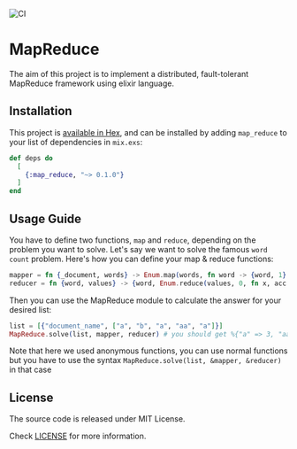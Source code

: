 ![CI](https://github.com/ihaveint/map_reduce/workflows/Elixir%20CI/badge.svg)

# MapReduce
The aim of this project is to implement a distributed, fault-tolerant MapReduce framework using elixir language.

## Installation
This project is [available in Hex](https://hex.pm/packages/map_reduce), and can be installed
by adding `map_reduce` to your list of dependencies in `mix.exs`:

```elixir
def deps do
  [
    {:map_reduce, "~> 0.1.0"}
  ]
end
```

## Usage Guide
You have to define two functions, `map` and `reduce`, depending on the problem you want to solve.
Let's say we want to solve the famous `word count` problem.
Here's how you can define your map & reduce functions:

```elixir
mapper = fn {_document, words} -> Enum.map(words, fn word -> {word, 1} end) end
reducer = fn {word, values} -> {word, Enum.reduce(values, 0, fn x, acc -> x + acc end)} end
```

Then you can use the MapReduce module to calculate the answer for your desired list:
```elixir
list = [{"document_name", ["a", "b", "a", "aa", "a"]}]
MapReduce.solve(list, mapper, reducer) # you should get %{"a" => 3, "aa" => 1, "b" => 1} 
```

Note that here we used anonymous functions, you can use normal functions but you have to use the syntax `MapReduce.solve(list, &mapper, &reducer)` in that case

## License

The source code is released under MIT License.

Check [LICENSE](LICENSE) for more information.
